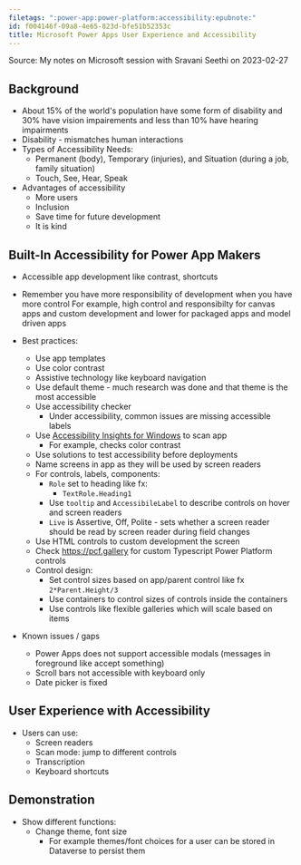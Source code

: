 ```yaml
---
filetags: ":power-app:power-platform:accessibility:epubnote:"
id: f004146f-09a8-4e65-823d-bfe51b52353c
title: Microsoft Power Apps User Experience and Accessibility
---
```


Source: My notes on Microsoft session with Sravani Seethi on 2023-02-27

## Background

- About 15% of the world's population have some form of disability and
  30% have vision impairements and less than 10% have hearing
  impairments
- Disability - mismatches human interactions
- Types of Accessibility Needs:
  - Permanent (body), Temporary (injuries), and Situation (during a job,
    family situation)
  - Touch, See, Hear, Speak
- Advantages of accessibility
  - More users
  - Inclusion
  - Save time for future development
  - It is kind

## Built-In Accessibility for Power App Makers

- Accessible app development like contrast, shortcuts

- Remember you have more responsibility of development when you have
  more control For example, high control and responsibilty for canvas
  apps and custom development and lower for packaged apps and model
  driven apps

- Best practices:

  - Use app templates
  - Use color contrast
  - Assistive technology like keyboard navigation
  - Use default theme - much research was done and that theme is the
    most accessible
  - Use accessibility checker
    - Under accessibility, common issues are missing accessible labels
  - Use [Accessibility Insights for
    Windows](https://accessibilityinsights.io/docs/windows/overview/) to
    scan app
    - For example, checks color contrast
  - Use solutions to test accessibility before deployments
  - Name screens in app as they will be used by screen readers
  - For controls, labels, components:
    - `Role` set to heading like fx:
      - `TextRole.Heading1`
    - Use `tooltip` and `AccessibileLabel` to describe controls on hover
      and screen readers
    - `Live` is Assertive, Off, Polite - sets whether a screen reader
      should be read by screen reader during field changes
  - Use HTML controls to custom development the screen
  - Check <https://pcf.gallery> for custom Typescript Power Platform
    controls
  - Control design:
    - Set control sizes based on app/parent control like fx
      `2*Parent.Height/3`
    - Use containers to control sizes of controls inside the containers
    - Use controls like flexible galleries which will scale based on
      items

- Known issues / gaps

  - Power Apps does not support accessible modals (messages in
    foreground like accept something)
  - Scroll bars not accessible with keyboard only
  - Date picker is fixed

## User Experience with Accessibility

- Users can use:
  - Screen readers
  - Scan mode: jump to different controls
  - Transcription
  - Keyboard shortcuts

## Demonstration

- Show different functions:
  - Change theme, font size
    - For example themes/font choices for a user can be stored in
      Dataverse to persist them
